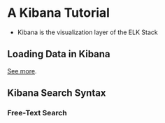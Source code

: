 # A Kibana Tutorial
- Kibana is the visualization layer of the ELK Stack

## Loading Data in Kibana
[See more](http://logz.io/learn/complete-guide-elk-stack/).

## Kibana Search Syntax

### Free-Text Search